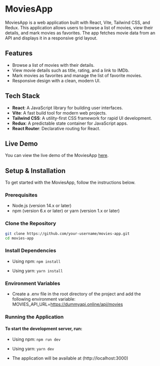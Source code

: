 # MoviesApp

MoviesApp is a web application built with React, Vite, Tailwind CSS, and Redux. This application allows users to browse a list of movies, view their details, and mark movies as favorites. The app fetches movie data from an API and displays it in a responsive grid layout.

## Features

- Browse a list of movies with their details.
- View movie details such as title, rating, and a link to IMDb.
- Mark movies as favorites and manage the list of favorite movies.
- Responsive design with a clean, modern UI.

## Tech Stack

- **React**: A JavaScript library for building user interfaces.
- **Vite**: A fast build tool for modern web projects.
- **Tailwind CSS**: A utility-first CSS framework for rapid UI development.
- **Redux**: A predictable state container for JavaScript apps.
- **React Router**: Declarative routing for React.

## Live Demo

You can view the live demo of the MoviesApp [here](https://movies-app3.netlify.app/).

## Setup & Installation

To get started with the MoviesApp, follow the instructions below.

### Prerequisites

- Node.js (version 14.x or later)
- npm (version 6.x or later) or yarn (version 1.x or later)

### Clone the Repository

```bash
git clone https://github.com/your-username/movies-app.git
cd movies-app
```

### Install Dependencies
- Using npm:
```npm install```

- Using yarn:
```yarn install```

### Environment Variables
- Create a .env file in the root directory of the project and add the following environment variable:
MOVIES_API_URL=https://dummyapi.online/api/movies

### Running the Application
#### To start the development server, run:

- Using npm:
```npm run dev```

- Using yarn:
```yarn dev```

- The application will be available at (http://localhost:3000)